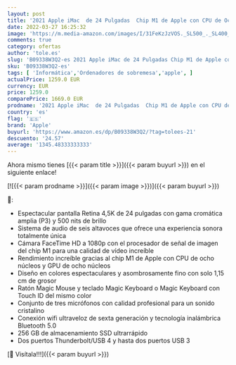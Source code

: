 ```yaml
---
layout: post
title: '2021 Apple iMac  de 24 Pulgadas  Chip M1 de Apple con CPU de Ocho núcleos y GPU de Ocho núcleos  Cuatro Puertos  8 GB RAM  256 GB  - Plata'
date: 2022-03-27 16:25:32
image: 'https://m.media-amazon.com/images/I/31FeKzJzVOS._SL500_._SL400_.jpg'
comments: true
category: ofertas
author: 'tole.es'
slug: 'B09338W3Q2-es 2021 Apple iMac de 24 Pulgadas Chip M1 de Apple con CPU de...'
sku: 'B09338W3Q2-es'
tags: [ 'Informática','Ordenadores de sobremesa','apple', ]
actualPrice: 1259.0 EUR
currency: EUR
price: 1259.0
comparePrice: 1669.0 EUR
prodname: '2021 Apple iMac  de 24 Pulgadas  Chip M1 de Apple con CPU de Ocho núcleos y GPU de Ocho núcleos  Cuatro Puertos  8 GB RAM  256 GB  - Plata'
country: 'es'
flag: '🇪🇸'
brand: 'Apple'
buyurl: 'https://www.amazon.es/dp/B09338W3Q2/?tag=tolees-21'
descuento: '24.57'
average: '1345.48333333333'
---
```


Ahora mismo tienes [{{< param title >}}]({{< param buyurl >}}) en el siguiente enlace!

[![{{< param prodname >}}]({{< param image >}})]({{< param buyurl >}})

🔎:

- Espectacular pantalla Retina 4,5K de 24 pulgadas con gama cromática amplia (P3) y 500 nits de brillo
- Sistema de audio de seis altavoces que ofrece una experiencia sonora totalmente única
- Cámara FaceTime HD a 1080p con el procesador de señal de imagen del chip M1 para una calidad de vídeo increíble
- Rendimiento increíble gracias al chip M1 de Apple con CPU de ocho núcleos y GPU de ocho núcleos
- Diseño en colores espectaculares y asombrosamente fino con solo 1,15 cm de grosor
- Ratón Magic Mouse y teclado Magic Keyboard o Magic Keyboard con Touch ID del mismo color
- Conjunto de tres micrófonos con calidad profesional para un sonido cristalino
- Conexión wifi ultraveloz de sexta generación y tecnología inalámbrica Bluetooth 5.0
- 256 GB de almacenamiento SSD ultrarrápido
- Dos puertos Thunderbolt/USB 4 y hasta dos puertos USB 3

[🛒 Visítala!!!]({{< param buyurl >}})
